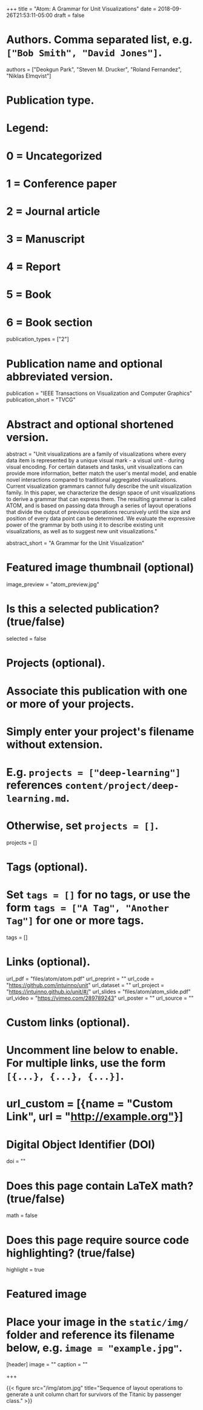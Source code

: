 +++
title = "Atom: A Grammar for Unit Visualizations"
date = 2018-09-26T21:53:11-05:00
draft = false

# Authors. Comma separated list, e.g. `["Bob Smith", "David Jones"]`.
authors = ["Deokgun Park", "Steven M. Drucker", "Roland Fernandez", "Niklas Elmqvist"]

# Publication type.
# Legend:
# 0 = Uncategorized
# 1 = Conference paper
# 2 = Journal article
# 3 = Manuscript
# 4 = Report
# 5 = Book
# 6 = Book section
publication_types = ["2"]

# Publication name and optional abbreviated version.
publication = "IEEE Transactions on Visualization and Computer Graphics"
publication_short = "TVCG"

# Abstract and optional shortened version.
abstract = "Unit visualizations are a family of visualizations where every data item is represented by a unique visual mark - a visual unit - during visual encoding. For certain datasets and tasks, unit visualizations can provide more information, better match the user's mental model, and enable novel interactions compared to traditional aggregated visualizations. Current visualization grammars cannot fully describe the unit visualization family. In this paper, we characterize the design space of unit visualizations to derive a grammar that can express them. The resulting grammar is called ATOM, and is based on passing data through a series of layout operations that divide the output of previous operations recursively until the size and position of every data point can be determined. We evaluate the expressive power of the grammar by both using it to describe existing unit visualizations, as well as to suggest new unit visualizations."

abstract_short = "A Grammar for the Unit Visualization"

# Featured image thumbnail (optional)
image_preview = "atom_preview.jpg"

# Is this a selected publication? (true/false)
selected = false

# Projects (optional).
#   Associate this publication with one or more of your projects.
#   Simply enter your project's filename without extension.
#   E.g. `projects = ["deep-learning"]` references `content/project/deep-learning.md`.
#   Otherwise, set `projects = []`.
projects = []

# Tags (optional).
#   Set `tags = []` for no tags, or use the form `tags = ["A Tag", "Another Tag"]` for one or more tags.
tags = []

# Links (optional).
url_pdf = "files/atom/atom.pdf"
url_preprint = ""
url_code = "https://github.com/intuinno/unit"
url_dataset = ""
url_project = "https://intuinno.github.io/unit/#/"
url_slides = "files/atom/atom_slide.pdf"
url_video = "https://vimeo.com/289789243"
url_poster = ""
url_source = ""

# Custom links (optional).
#   Uncomment line below to enable. For multiple links, use the form `[{...}, {...}, {...}]`.
# url_custom = [{name = "Custom Link", url = "http://example.org"}]

# Digital Object Identifier (DOI)
doi = ""

# Does this page contain LaTeX math? (true/false)
math = false

# Does this page require source code highlighting? (true/false)
highlight = true

# Featured image
# Place your image in the `static/img/` folder and reference its filename below, e.g. `image = "example.jpg"`.
[header]
image = ""
caption = ""

+++

{{< figure src="/img/atom.jpg" title="Sequence of layout operations to generate a unit column chart for survivors of the Titanic by passenger class." >}}
